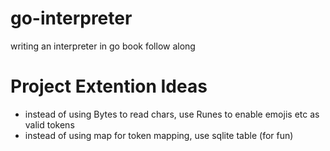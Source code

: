 # go-interpreter
 writing an interpreter in go book follow along

# Project Extention Ideas
- instead of using Bytes to read chars, use Runes to enable emojis etc as valid tokens
- instead of using map for token mapping, use sqlite table (for fun)